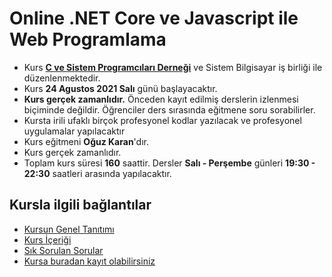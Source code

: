 # Online .NET Core ve Javascript ile Web Programlama

+ Kurs [__C ve Sistem Programcıları Derneği__](http://www.csystem.org/) ve Sistem Bilgisayar iş birliği ile düzenlenmektedir.
+ Kurs __24 Agustos 2021 Salı__ günü başlayacaktır.
+ __Kurs gerçek zamanlıdır.__ Önceden kayıt edilmiş derslerin izlenmesi biçiminde değildir. Öğrenciler ders sırasında eğitmene soru sorabilirler.
+ Kursta irili ufaklı birçok profesyonel kodlar yazılacak ve profesyonel uygulamalar yapılacaktır
+ Kurs eğitmeni __Oğuz Karan__'dır.
+ Kurs gerçek zamanlıdır.
+ Toplam kurs süresi __160__ saattir. Dersler __Salı - Perşembe__ günleri __19:30 - 22:30__ saatleri arasında yapılacaktır.

## Kursla ilgili bağlantılar
+ [Kursun Genel Tanıtımı](https://github.com/CSD-1993/Online-.NET-Core-ve-Javascript-ile-Web-Programlama-Kursu-24-Agustos-2021/blob/main/kurs-tanitimi.md)
+ [Kurs İçeriği](https://github.com/CSD-1993/Online-.NET-Core-ve-Javascript-ile-Web-Programlama-Kursu-24-Agustos-2021/blob/main/kurs-icerigi.md)
+ [Sık Sorulan Sorular](https://github.com/CSD-1993/Online-.NET-Core-ve-Javascript-ile-Web-Programlama-Kursu-24-Agustos-2021/blob/main/sss.md)
+ [Kursa buradan kayıt olabilirsiniz](https://us02web.zoom.us/meeting/register/tZclcuGvrzosHNJilwpJ2v_8yWJqYW-1Rufn)
